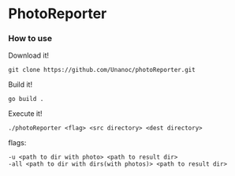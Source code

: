 # PhotoReporter

### How to use
Download it!
```
git clone https://github.com/Unanoc/photoReporter.git
```
Build it!
```
go build .
```
Execute it!
```
./photoReporter <flag> <src directory> <dest directory>
```
flags:
```
-u <path to dir with photo> <path to result dir>
-all <path to dir with dirs(with photos)> <path to result dir>
```
